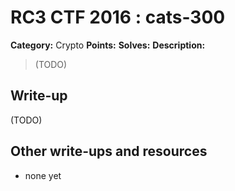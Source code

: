 # RC3 CTF 2016 : cats-300

**Category:** Crypto
**Points:**
**Solves:**
**Description:**

> (TODO)

## Write-up

(TODO)

## Other write-ups and resources

* none yet

